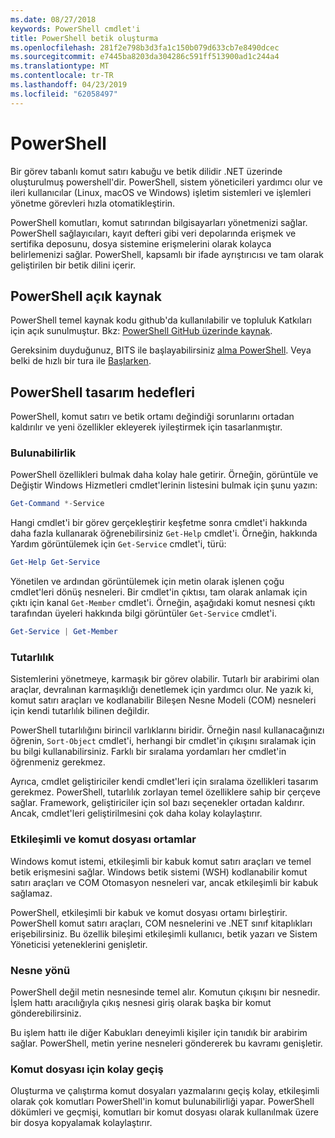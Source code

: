```yaml
---
ms.date: 08/27/2018
keywords: PowerShell cmdlet'i
title: PowerShell betik oluşturma
ms.openlocfilehash: 281f2e798b3d3fa1c150b079d633cb7e8490dcec
ms.sourcegitcommit: e7445ba8203da304286c591ff513900ad1c244a4
ms.translationtype: MT
ms.contentlocale: tr-TR
ms.lasthandoff: 04/23/2019
ms.locfileid: "62058497"
---
```

# <a name="powershell"></a>PowerShell

Bir görev tabanlı komut satırı kabuğu ve betik dilidir .NET üzerinde oluşturulmuş powershell'dir.
PowerShell, sistem yöneticileri yardımcı olur ve ileri kullanıcılar (Linux, macOS ve Windows) işletim sistemleri ve işlemleri yönetme görevleri hızla otomatikleştirin.

PowerShell komutları, komut satırından bilgisayarları yönetmenizi sağlar. PowerShell sağlayıcıları, kayıt defteri gibi veri depolarında erişmek ve sertifika deposunu, dosya sistemine erişmelerini olarak kolayca belirlemenizi sağlar. PowerShell, kapsamlı bir ifade ayrıştırıcısı ve tam olarak geliştirilen bir betik dilini içerir.

## <a name="powershell-is-open-source"></a>PowerShell açık kaynak

PowerShell temel kaynak kodu github'da kullanılabilir ve topluluk Katkıları için açık sunulmuştur.
Bkz: [PowerShell GitHub üzerinde kaynak](https://github.com/powershell/powershell).

Gereksinim duyduğunuz, BITS ile başlayabilirsiniz [alma PowerShell](https://github.com/PowerShell/PowerShell#get-powershell).
Veya belki de hızlı bir tura ile [Başlarken](https://github.com/PowerShell/PowerShell/blob/master/docs/learning-powershell).

## <a name="powershell-design-goals"></a>PowerShell tasarım hedefleri

PowerShell, komut satırı ve betik ortamı değindiği sorunlarını ortadan kaldırılır ve yeni özellikler ekleyerek iyileştirmek için tasarlanmıştır.

### <a name="discoverability"></a>Bulunabilirlik

PowerShell özellikleri bulmak daha kolay hale getirir. Örneğin, görüntüle ve Değiştir Windows Hizmetleri cmdlet'lerinin listesini bulmak için şunu yazın:

```powershell
Get-Command *-Service
```

Hangi cmdlet'i bir görev gerçekleştirir keşfetme sonra cmdlet'i hakkında daha fazla kullanarak öğrenebilirsiniz `Get-Help` cmdlet'i. Örneğin, hakkında Yardım görüntülemek için `Get-Service` cmdlet'i, türü:

```powershell
Get-Help Get-Service
```

Yönetilen ve ardından görüntülemek için metin olarak işlenen çoğu cmdlet'leri dönüş nesneleri. Bir cmdlet'in çıktısı, tam olarak anlamak için çıktı için kanal `Get-Member` cmdlet'i. Örneğin, aşağıdaki komut nesnesi çıktı tarafından üyeleri hakkında bilgi görüntüler `Get-Service` cmdlet'i.

```powershell
Get-Service | Get-Member
```

### <a name="consistency"></a>Tutarlılık

Sistemlerini yönetmeye, karmaşık bir görev olabilir. Tutarlı bir arabirimi olan araçlar, devralınan karmaşıklığı denetlemek için yardımcı olur. Ne yazık ki, komut satırı araçları ve kodlanabilir Bileşen Nesne Modeli (COM) nesneleri için kendi tutarlılık bilinen değildir.

PowerShell tutarlılığını birincil varlıklarını biridir. Örneğin nasıl kullanacağınızı öğrenin, `Sort-Object` cmdlet'i, herhangi bir cmdlet'in çıkışını sıralamak için bu bilgi kullanabilirsiniz. Farklı bir sıralama yordamları her cmdlet'in öğrenmeniz gerekmez.

Ayrıca, cmdlet geliştiriciler kendi cmdlet'leri için sıralama özellikleri tasarım gerekmez. PowerShell, tutarlılık zorlayan temel özelliklere sahip bir çerçeve sağlar. Framework, geliştiriciler için sol bazı seçenekler ortadan kaldırır. Ancak, cmdlet'leri geliştirilmesini çok daha kolay kolaylaştırır.

### <a name="interactive-and-scripting-environments"></a>Etkileşimli ve komut dosyası ortamlar

Windows komut istemi, etkileşimli bir kabuk komut satırı araçları ve temel betik erişmesini sağlar. Windows betik sistemi (WSH) kodlanabilir komut satırı araçları ve COM Otomasyon nesneleri var, ancak etkileşimli bir kabuk sağlamaz.

PowerShell, etkileşimli bir kabuk ve komut dosyası ortamı birleştirir. PowerShell komut satırı araçları, COM nesnelerini ve .NET sınıf kitaplıkları erişebilirsiniz. Bu özellik bileşimi etkileşimli kullanıcı, betik yazarı ve Sistem Yöneticisi yeteneklerini genişletir.

### <a name="object-orientation"></a>Nesne yönü

PowerShell değil metin nesnesinde temel alır. Komutun çıkışını bir nesnedir. İşlem hattı aracılığıyla çıkış nesnesi giriş olarak başka bir komut gönderebilirsiniz.

Bu işlem hattı ile diğer Kabukları deneyimli kişiler için tanıdık bir arabirim sağlar. PowerShell, metin yerine nesneleri göndererek bu kavramı genişletir.

### <a name="easy-transition-to-scripting"></a>Komut dosyası için kolay geçiş

Oluşturma ve çalıştırma komut dosyaları yazmalarını geçiş kolay, etkileşimli olarak çok komutları PowerShell'in komut bulunabilirliği yapar. PowerShell dökümleri ve geçmişi, komutları bir komut dosyası olarak kullanılmak üzere bir dosya kopyalamak kolaylaştırır.
